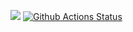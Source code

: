 <a href="https://codeclimate.com/github/codeclimate/codeclimate/maintainability"><img src="https://api.codeclimate.com/v1/badges/a99a88d28ad37a79dbf6/maintainability" /></a>
[![Github Actions Status](https://github.com/IvanP86/php-project-lvl1/workflows/myActions/badge.svg)](https://github.com/IvanP86/php-project-lvl1/actions)
<script id="asciicast-LEKzYQfUSeWp86cQ0YAPcTuaG" src="https://asciinema.org/a/LEKzYQfUSeWp86cQ0YAPcTuaG.js" async></script>